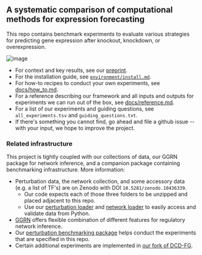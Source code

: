  ## A systematic comparison of computational methods for expression forecasting

This repo contains benchmark experiments to evaluate various strategies for predicting gene expression after knockout, knockdown, or overexpression. 

![image](https://github.com/ekernf01/perturbation_benchmarking/assets/5271803/ae7a5c86-dca6-49be-b048-743f8e110a18)

- For context and key results, see our [preprint](https://www.biorxiv.org/content/10.1101/2023.07.28.551039v1).
- For the installation guide, see [`environment/install.md`](https://github.com/ekernf01/perturbation_benchmarking/blob/main/environment/install.md).
- For how-to recipes to conduct your own experiments, see [docs/how_to.md](https://github.com/ekernf01/perturbation_benchmarking/blob/main/docs/how_to.md).
- For a reference describing our framework and all inputs and outputs for experiments we can run out of the box, see [docs/reference.md](https://github.com/ekernf01/perturbation_benchmarking/blob/main/docs/reference.md).
- For a list of our experiments and guiding questions, see `all_experiments.tsv` and `guiding_questions.txt`. 
- If there's something you cannot find, go ahead and file a github issue -- with your input, we hope to improve the project.

### Related infrastructure

This project is tightly coupled with our collections of data, our GGRN package for network inference, and a companion package containing benchmarking infrastructure. More information:

- Perturbation data, the network collection, and some accessory data (e.g. a list of TF's) are on Zenodo with DOI `10.5281/zenodo.10436339`.
    - Our code expects each of those three folders to be unzipped and placed adjacent to this repo.
    - Use our [perturbation loader](https://github.com/ekernf01/load_perturbations) and [network loader](https://github.com/ekernf01/load_networks) to easily access and validate data from Python.
- [GGRN](https://github.com/ekernf01/ggrn) offers flexible combination of different features for regulatory network inference.
- Our [perturbation benchmarking package](https://github.com/ekernf01/perturbation_benchmarking_package) helps conduct the experiments that are specified in this repo.
- Certain additional experiments are implemented in [our fork of DCD-FG](https://github.com/ekernf01/dcdfg).


